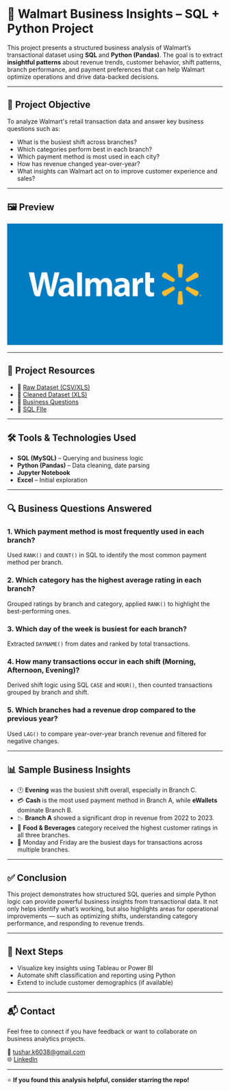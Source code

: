 # 🛒 Walmart Business Insights – SQL + Python Project

This project presents a structured business analysis of Walmart’s transactional dataset using **SQL** and **Python (Pandas)**. The goal is to extract **insightful patterns** about revenue trends, customer behavior, shift patterns, branch performance, and payment preferences that can help Walmart optimize operations and drive data-backed decisions.

---

## 📌 Project Objective

To analyze Walmart's retail transaction data and answer key business questions such as:
- What is the busiest shift across branches?
- Which categories perform best in each branch?
- Which payment method is most used in each city?
- How has revenue changed year-over-year?
- What insights can Walmart act on to improve customer experience and sales?

---

## 🖼 Preview

![Walmart EDA Preview](https://github.com/Tushark6038/Walmart-Sales-Analysis-End-to-End-Project-using-Python-SQL/blob/102dd6d0d548b7b49cc6d1efc0d4e4761219024d/Preview.jpg)

---

## 📂 Project Resources

- 🔗 [Raw Dataset (CSV/XLS)](https://github.com/Tushark6038/Walmart-Sales-Analysis-End-to-End-Project-using-Python-SQL/blob/35119404c9bcda02f71b399a7df342e16d447b00/Walmart.csv)
- 🔗 [Cleaned Dataset (XLS)](https://github.com/Tushark6038/Walmart-Sales-Analysis-End-to-End-Project-using-Python-SQL/blob/35119404c9bcda02f71b399a7df342e16d447b00/Walmart_Cleaned_Data.csv)
- 🔗 [Business Questions](https://github.com/Tushark6038/Walmart-Sales-Analysis-End-to-End-Project-using-Python-SQL/blob/102dd6d0d548b7b49cc6d1efc0d4e4761219024d/Walmart%20Business%20Problems.pdf)
- 🔗 [SQL FIle](https://github.com/Tushark6038/Walmart-Sales-Analysis-End-to-End-Project-using-Python-SQL/blob/40ae6cc141e610862232802a0a9b50f096aad8a8/Walmart%20SQL%20File.sql)

---

## 🛠 Tools & Technologies Used

- **SQL (MySQL)** – Querying and business logic
- **Python (Pandas)** – Data cleaning, date parsing
- **Jupyter Notebook**
- **Excel** – Initial exploration

---

## 🔍 Business Questions Answered

### 1. **Which payment method is most frequently used in each branch?**
Used `RANK()` and `COUNT()` in SQL to identify the most common payment method per branch.

### 2. **Which category has the highest average rating in each branch?**
Grouped ratings by branch and category, applied `RANK()` to highlight the best-performing ones.

### 3. **Which day of the week is busiest for each branch?**
Extracted `DAYNAME()` from dates and ranked by total transactions.

### 4. **How many transactions occur in each shift (Morning, Afternoon, Evening)?**
Derived shift logic using SQL `CASE` and `HOUR()`, then counted transactions grouped by branch and shift.

### 5. **Which branches had a revenue drop compared to the previous year?**
Used `LAG()` to compare year-over-year branch revenue and filtered for negative changes.

---

## 📊 Sample Business Insights

- 🕐 **Evening** was the busiest shift overall, especially in Branch C.
- 💳 **Cash** is the most used payment method in Branch A, while **eWallets** dominate Branch B.
- 📉 **Branch A** showed a significant drop in revenue from 2022 to 2023.
- 🛒 **Food & Beverages** category received the highest customer ratings in all three branches.
- 🔁 Monday and Friday are the busiest days for transactions across multiple branches.

---

## ✅ Conclusion

This project demonstrates how structured SQL queries and simple Python logic can provide powerful business insights from transactional data. It not only helps identify what’s working, but also highlights areas for operational improvements — such as optimizing shifts, understanding category performance, and responding to revenue trends.

---

## 🚀 Next Steps

- Visualize key insights using Tableau or Power BI
- Automate shift classification and reporting using Python
- Extend to include customer demographics (if available)

---

## 📬 Contact

Feel free to connect if you have feedback or want to collaborate on business analytics projects.

📧 tushar.k6038@gmail.com  
🌐 [LinkedIn](https://www.linkedin.com/in/tushar-kumar-4362a324b/)

---

⭐ **If you found this analysis helpful, consider starring the repo!**
